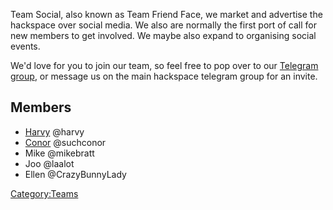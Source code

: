 Team Social, also known as Team Friend Face, we market and advertise the
hackspace over social media. We also are normally the first port of call
for new members to get involved. We maybe also expand to organising
social events.

We'd love for you to join our team, so feel free to pop over to our
[Telegram group](https://t.me/joinchat/GV5-bRG75SGTJ0rxOjk2kQ), or
message us on the main hackspace telegram group for an invite.

Members
-------

-   [Harvy](User:Harvy "wikilink") @harvy
-   [Conor](User:Cone "wikilink") @suchconor
-   Mike @mikebratt
-   Joo @laalot
-   Ellen @CrazyBunnyLady

[Category:Teams](Category:Teams "wikilink")